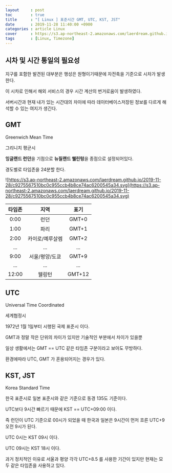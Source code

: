 ```yaml
---
layout     : post
toc        : true
title      : "[ Linux ] 표준시간 GMT, UTC, KST, JST"
date       : 2019-11-28 11:40:00 +0900
categories : article Linux
cover      : https://s3.ap-northeast-2.amazonaws.com/laerdream.github.io/cover/linux.jpg
tags       : [Linux, Timezone]
---
```


## 시차 및 시간 통일의 필요성
지구를 포함한 발견된 대부분은 행성은 원형이기때문에 자전축을 기준으로 시차가 발생한다.

이 시차로 인해서 해외 서비스의 경우 시간 계산의 번거로움이 발생하였다.

서버시간과 현재 내가 있는 시간대의 차이에 따라 데이터베이스저장된 정보를 다르게 해석할 수 있는 여지가 생긴다.


## GMT

Greenwich Mean Time

그리니치 평균시

**잉글랜드 런던**을 기점으로 **뉴질랜드 웰린텅**을 종점으로 설정되어있다.

경도별로 타임존을 24분할 한다.

![https://s3.ap-northeast-2.amazonaws.com/laerdream.github.io/2019-11-28/c9275567510bc0c955ccb4b8ce74ac6200545a34.svg](https://s3.ap-northeast-2.amazonaws.com/laerdream.github.io/2019-11-28/c9275567510bc0c955ccb4b8ce74ac6200545a34.svg)

| 타임존 | 지역 | 표기 |
|:---:|:---:|:---:|
| 0:00 | 런던 | GMT+0 |
| 1:00 | 파리 | GMT+1 |
| 2:00 | 카이로/예루살렘 | GMT+2 |
| ... | ... | ... |
| 9:00 | 서울/평양/도쿄 | GMT+9 |
| ... | ... | ... |
| 12:00 | 웰링턴 | GMT+12 |


## UTC

Universal Time Coordinated

세계협정시

1972년 1월 1일부터 시행된 국제 표준시 이다.

GMT과 정말 작은 단위의 차이가 있지만 기술적인 부분에서 차이가 있을뿐

일상 생활에서는 GMT == UTC 같은 타임존 구분이라고 보아도 무방하다.

환경에따라 UTC, GMT 가 혼용되어지는 경우가 있다.


## KST, JST

Korea Standard Time

한국 표준시로 일본 표준시와 같은 기준으로 동경 135도 기준이다.

UTC보다 9시간 빠르기 때문에 KST == UTC+09:00 이다.

즉 런던이 UTC 기준으로 00시가 되었을 때 한국과 일본은 9시간이 먼저 흐른 UTC+9 오전 9시가 된다.

UTC 0시는 KST 09시 이다.

UTC 09시는 KST 18시 이다.

과거 정치적인 이유로 서울과 평양 각각 UTC+8.5 를 사용한 기간이 있지만 현재는 모두 같은 타임존을 사용하고 있다.
